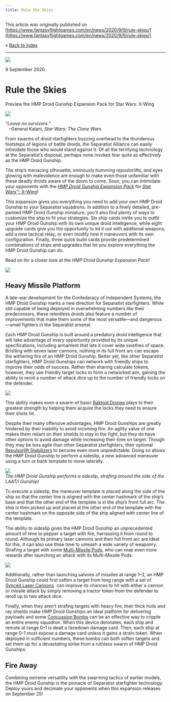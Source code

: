 ```yaml
---
title: Rule the Skies
---
```


This article was originally published on [https://www.fantasyflightgames.com/en/news/2020/9/9/rule-skies/](https://www.fantasyflightgames.com/en/news/2020/9/9/rule-skies/)

&laquo; [Back to index](../index.md)

---

![](1ad63d0ff29e24ca0cc02cb518690ee7.jpg)

9 September 2020

Rule the Skies
==============

Preview the HMP Droid Gunship Expansion Pack for Star Wars: X-Wing

![](dab89fd4b251a0c8770f716ff7367b16.png)

_“Leave no survivors.”_  
   –General Kalani, _Star Wars: The Clone Wars_

From swarms of droid starfighters buzzing overhead to the thunderous footsteps of legions of battle droids, the Separatist Alliance can easily intimidate those who would stand against it. Of all the terrifying technology at the Separatist’s disposal, perhaps none invokes fear quite as effectively as the HMP Droid Gunship.

The ship’s menacing silhouette, ominously humming repuslorlifts, and eyes glowing with malevolence are enough to make even those unfamiliar with these deadly droids aware of the doom to come. Soon, you can intimidate your opponents with the _[HMP Droid Gunship Expansion Pack](https://www.fantasyflightgames.com/en/products/x-wing-second-edition/products/hmp-droid-gunship-expansion-pack/)_ for [_Star Wars_™: X-Wing](https://www.fantasyflightgames.com/en/products/x-wing-second-edition/)!

This expansion gives you everything you need to add your own HMP Droid Gunship to your Separatist squadrons. In addition to a finely detailed, pre-painted HMP Droid Gunship miniature, you’ll also find plenty of ways to customize the ship to fit your strategies. Six ship cards invite you to outfit your HMP Droid Gunship with its own unique droid intelligence, while eight upgrade cards give you the opportunity to kit it out with additional weapons, add a new tactical relay, or even modify how it maneuvers with its own configuration. Finally, three quick build cards provide predetermined combinations of ships and upgrades that let you explore everything the HMP Droid Gunship can do.

Read on for a closer look at the _HMP Droid Gunship Expansion Pack_!

![](6ebd9fa73a49c90465bdd84a9f0ecf7a.png)

Heavy Missile Platform
----------------------

A late-war development for the Confederacy of Independent Systems, the HMP Droid Gunship marks a new direction for Separatist starfighters. While still capable of being deployed in overwhelming numbers like their predecessors, these relentless droids also feature a number of improvements that make them some of the most versatile—and dangerous—small fighters in the Separatist arsenal.  

Each HMP Droid Gunship is built around a predatory droid intelligence that will take advantage of every opportunity provided by its unique specifications, including armament that lets it cover wide swathes of space. Bristling with seven laser cannons, nothing in its full front arc can escape the withering fire of an HMP Droid Gunship. Better yet, like other Separatist starfighters, HMP Droid Gunships can network with friendly ships to improve their odds of success. Rather than sharing calculate tokens, however, they use friendly target locks to form a networked aim, gaining the ability to reroll a number of attack dice up to the number of friendly locks on the defender.

![](79c7b17b1a69a61defc653f4f0b1e03a.png)

This ability makes even a swarm of basic [Baktoid Drones](7d709580e33243b9792d8b36b15e7e7a.png) plays to their greatest strength by helping them acquire the locks they need to ensure their shots hit.

Despite their many offensive advantages, HMP Droid Gunships are greatly hindered by their inability to avoid incoming fire. An agility value of one makes them reliant on their shields to stay in the fight, but they do have other options to avoid damage while increasing their time on target. Though they may be less agile than other Separatist starfighters, their optional  [Repulsorlift Stabilizers](bbc3655a5e5e51f5bd261803807e0493.png) to become even more unpredictable. Doing so allows the HMP Droid Gunship to perform a sideslip, a new advanced maneuver using a turn or bank template to move laterally.

![](33ca29a752662f80c541f2aa48225d63.jpg)  
_The HMP Droid Gunship performs a sideslip, strafing around the side of the LAAT/i Gunship!_

To execute a sideslip, the maneuver template is placed along the side of the ship so that the center line is aligned with the center hashmark of the ship’s base and that the other end of the template is in the ship’s front full arc. The ship is then picked up and placed at the other end of the template with the center hashmark on the opposite side of the ship aligned with center line of the template.

The ability to sideslip gives the HMP Droid Gunship an unprecedented amount of time to pepper a target with fire, harrassing it from round to round. Although its primary laser cannons and their full front arc are ideal for this, it can also use thise time to unleash a wide variety of weaponry. Strafing a target with some [Multi-Missile Pods,](8b40b8f8cacf25e95cdf3ea49353334e.png) who can reap even more rewards after launching an attack with its Multi-Missile Pods.

![](ad906da1fea56155ac038de6eee68acb.png)

Additionally, rather than launching salvoes of missiles at range 1–2, an HMP Droid Gunship could first soften a target from long range with a set of [Synced Laser Cannons](9e8b279a1a916a68a8b9fa0a93beeb3b.png)  can improve its chances to hit with either a cannon or missile attack by simply removing a tractor token from the defender to reroll up to two attack dice.

Finally, when they aren’t strafing targets with heavy fire, their thick hulls and ray shields make HMP Droid Gunships an ideal platform for delivering payloads and some [Concussion Bombs](261ce14c36f77ff8747d4a34a4ff80b3.png) can be an effective way to cripple an entire enemy squadron. When this device detonates, each ship and remote at range 0–1 is dealt a facedown damage card. Then, each ship at range 0–1 must expose a damage card unless it gains a strain token. When deployed in sufficient numbers, these bombs can both soften targets and set them up for a devastating strike from a ruthless swarm of HMP Droid Gunships.

Fire Away
---------

Combining extreme versatility with the swarming tactics of earlier models, the HMP Droid Gunship is the pinnacle of Separatist starfighter technology. Deploy yours and decimate your opponents when this expansion releases on September 25! 

[](http://community.fantasyflightgames.com/index.php?/forum/222-x-wing/)
